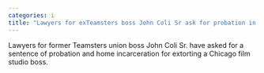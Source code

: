 ```yaml
---
categories: i
title: "Lawyers for exTeamsters boss John Coli Sr ask for probation in extortion case citing cooperation against state senator"
---
```

Lawyers for former Teamsters union boss John Coli Sr. have asked for a sentence of probation and home incarceration for extorting a Chicago film studio boss.